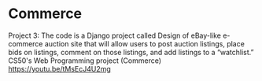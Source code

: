 # Commerce
Project 3: The code is a Django project called Design of eBay-like e-commerce auction site that will allow users to post auction listings, place bids on listings, comment on those listings, and add listings to a “watchlist.” CS50's Web Programming project (Commerce) https://youtu.be/tMsEcJ4U2mg
